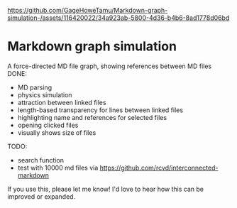 
https://github.com/GageHoweTamu/Markdown-graph-simulation-/assets/116420022/34a923ab-5800-4d36-b4b6-8ad1778d06bd
# Markdown graph simulation
A force-directed MD file graph, showing references between MD files    
DONE:
* MD parsing
* physics simulation
* attraction between linked files
* length-based transparency for lines between linked files
* highlighting name and references for selected files
* opening clicked files
* visually shows size of files

TODO:
* search function
* test with 10000 md files via https://github.com/rcvd/interconnected-markdown

If you use this, please let me know! I'd love to hear how this can be improved or expanded.
